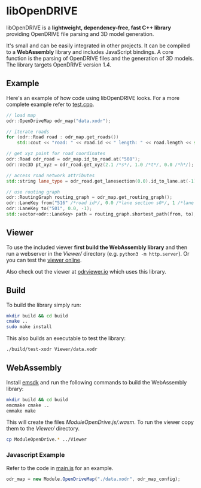 # libOpenDRIVE
libOpenDRIVE is a **lightweight, dependency-free, fast C++ library** providing OpenDRIVE file parsing and 3D model generation. 

It's small and can be easily integrated in other projects. It can be compiled to a **WebAssembly** library and includes JavaScript bindings. A core function is the parsing of OpenDRIVE files and the generation of 3D models. The library targets OpenDRIVE version 1.4.

## Example
Here's an example of how code using libOpenDRIVE looks. For a more complete example refer to [test.cpp](test.cpp).

```c++
// load map
odr::OpenDriveMap odr_map("data.xodr");

// iterate roads
for (odr::Road road : odr_map.get_roads())
    std::cout << "road: " << road.id << " length: " << road.length << std::endl;

// get xyz point for road coordinates
odr::Road odr_road = odr_map.id_to_road.at("508");
odr::Vec3D pt_xyz = odr_road.get_xyz(2.1 /*s*/, 1.0 /*t*/, 0.0 /*h*/);

// access road network attributes
std::string lane_type = odr_road.get_lanesection(0.0).id_to_lane.at(-1).type;

// use routing graph
odr::RoutingGraph routing_graph = odr_map.get_routing_graph();
odr::LaneKey from("516" /*road id*/, 0.0 /*lane section s0*/, 1 /*lane id*/);
odr::LaneKey to("501", 0.0, -1);
std::vector<odr::LaneKey> path = routing_graph.shortest_path(from, to);
```


## Viewer
To use the included viewer **first build the WebAssembly library** and then run a webserver in the _Viewer/_ directory (e.g. `python3 -m http.server`). Or you can test the [viewer online](https://sebastian-pagel.net/odrviewer/index.html). 

Also check out the viewer at [odrviewer.io](https://odrviewer.io) which uses this library.


## Build
To build the library simply run:
```bash
mkdir build && cd build
cmake ..
sudo make install
```

This also builds an executable to test the library:
```bash
./build/test-xodr Viewer/data.xodr
```


## WebAssembly
Install [emsdk](https://github.com/emscripten-core/emsdk) and run the following commands to build the WebAssembly library:

```bash
mkdir build && cd build
emcmake cmake ..
emmake make
```

This will create the files _ModuleOpenDrive.js/.wasm_. To run the viewer copy them to the _Viewer/_ directory.
```bash
cp ModuleOpenDrive.* ../Viewer
```

### Javascript Example
Refer to the code in [main.js](Viewer/main.js) for an example.

```js
odr_map = new Module.OpenDriveMap("./data.xodr", odr_map_config);
```
